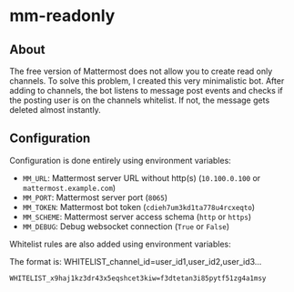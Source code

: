 # mm-readonly
## About
The free version of Mattermost does not allow you to create read only channels. To solve this problem, I created this very minimalistic bot. After adding to channels, the bot listens to message post events and checks if the posting user is on the channels whitelist. If not, the message gets deleted almost instantly.

## Configuration
Configuration is done entirely using environment variables:
* `MM_URL`: Mattermost server URL without http(s) (`10.100.0.100` or `mattermost.example.com`)
* `MM_PORT`: Mattermost server port (`8065`)
* `MM_TOKEN`: Mattermost bot token (`cdieh7um3kd1ta778u4rcxeqto`)
* `MM_SCHEME`: Mattermost server access schema (`http` or `https`)
* `MM_DEBUG`: Debug websocket connection (`True` or `False`)

Whitelist rules are also added using environment variables:

The format is: WHITELIST_channel_id=user_id1,user_id2,user_id3...

`WHITELIST_x9haj1kz3dr43x5eqshcet3kiw=f3dtetan3i85pytf51zg4a1msy`
